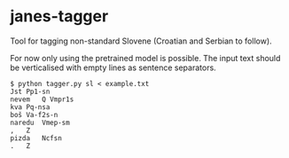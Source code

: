 # janes-tagger

Tool for tagging non-standard Slovene (Croatian and Serbian to follow).

For now only using the pretrained model is possible. The input text should be verticalised with empty lines as sentence separators.

```
$ python tagger.py sl < example.txt
Jst	Pp1-sn
nevem	Q Vmpr1s
kva	Pq-nsa
boš	Va-f2s-n
naredu	Vmep-sm
,	Z
pizda	Ncfsn
.	Z
```
